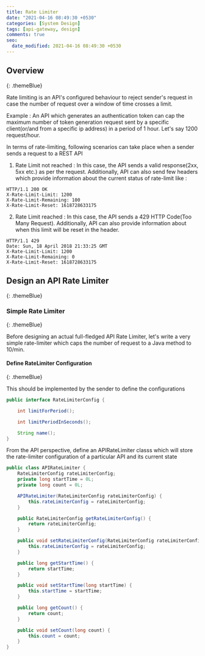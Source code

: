 ```yaml
---
title: Rate Limiter
date: "2021-04-16 08:49:30 +0530"
categories: [System Design]
tags: [api-gateway, design]
comments: true
seo:
  date_modified: 2021-04-16 08:49:30 +0530
---
```


## Overview
{: .themeBlue}

Rate limiting is an API's configured behaviour to reject sender's request in case the number of request over a window of time crosses a limit.

Example : An API which generates an authentication token can cap the maximum number of token generation request sent by a specific client(or/and from a specific ip address) in a period of 1 hour. Let's say 1200 request/hour.

In terms of rate-limiting, following scenarios can take place when a sender sends a request to a REST API
1. Rate Limit not reached : In this case, the API sends a valid response(2xx, 5xx etc.) as per the request. Additionally, API can also send few headers which provide information about the current status of rate-limit like :

```
HTTP/1.1 200 OK
X-Rate-Limit-Limit: 1200
X-Rate-Limit-Remaining: 100
X-Rate-Limit-Reset: 1618728633175
```
2. Rate Limit reached : In this case, the API sends a 429 HTTP Code(Too Many Request). Additionally, API can also provide information about when this limit will be reset in the header.

```
HTTP/1.1 429
Date: Sun, 18 April 2018 21:33:25 GMT
X-Rate-Limit-Limit: 1200
X-Rate-Limit-Remaining: 0
X-Rate-Limit-Reset: 1618728633175
```

## Design an API Rate Limiter
{: .themeBlue}

### Simple Rate Limiter
{: .themeBlue}

Before designing an actual full-fledged API Rate Limiter, let's write a very simple rate-limiter which caps the number of request to a Java method to 10/min.

#### Define RateLimiter Configuration
{: .themeBlue}

This should be implemented by the sender to define the configurations

```java
public interface RateLimiterConfig {

    int limitForPeriod();

    int limitPeriodInSeconds();

    String name();
}
```
From the API perspective, define an APIRateLimiter classs which will store the rate-limiter configuration of a particular API and its current state

``` java
public class APIRateLimiter {
    RateLimiterConfig rateLimiterConfig;
    private long startTime = 0L;
    private long count = 0L;

    APIRateLimiter(RateLimiterConfig rateLimiterConfig) {
        this.rateLimiterConfig = rateLimiterConfig;
    }

    public RateLimiterConfig getRateLimiterConfig() {
        return rateLimiterConfig;
    }

    public void setRateLimiterConfig(RateLimiterConfig rateLimiterConfig) {
        this.rateLimiterConfig = rateLimiterConfig;
    }

    public long getStartTime() {
        return startTime;
    }

    public void setStartTime(long startTime) {
        this.startTime = startTime;
    }

    public long getCount() {
        return count;
    }

    public void setCount(long count) {
        this.count = count;
    }
}
```